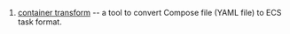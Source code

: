 1. [container transform](https://github.com/micahhausler/container-transform) -- a tool to convert Compose file (YAML file) to ECS task format.
